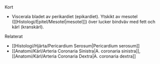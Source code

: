 Kort
- Viscerala bladet av perikardiet (epikardiet). Ytskikt av mesotel ([[Histologi/Epitel/Mesotel|mesotel]]) över lucker bindväv med fett och kärl (kranskärl).

Relaterat
- [[Histologi/Hjärta/Pericardium Serosum|Pericardium serosum]]
- [[Anatomi/Kärl/Arteria Coronaria Sinistra|A. coronaria sinistra]], [[Anatomi/Kärl/Arteria Coronaria Dextra|A. coronaria dextra]]


